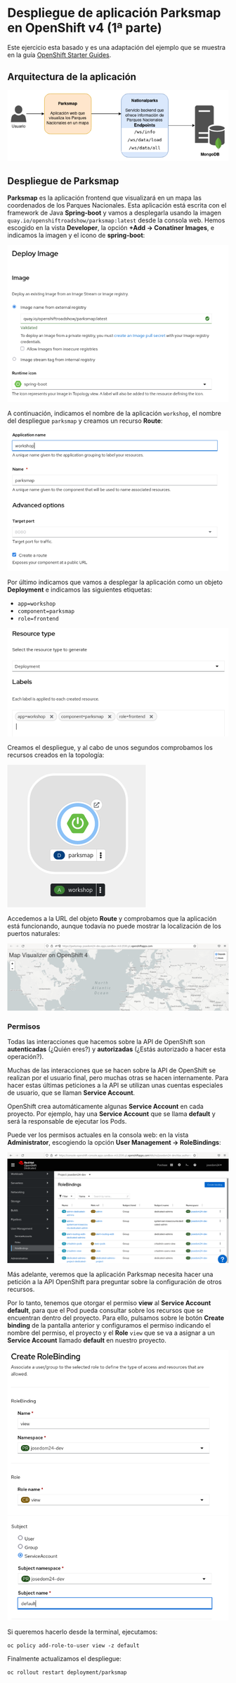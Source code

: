 # Despliegue de aplicación Parksmap en OpenShift v4 (1ª parte)

Este ejercicio esta basado y es una adaptación del ejemplo que se muestra en la guía [OpenShift Starter Guides](https://redhat-scholars.github.io/openshift-starter-guides/rhs-openshift-starter-guides/4.9/index.html).

## Arquitectura de la aplicación

![parksmap](img/app-parksmap.png)

## Despliegue de Parksmap

**Parksmap** es la aplicación frontend que visualizará en un mapa las coordenados de los Parques Nacionales. Esta aplicación está escrita con el framework de Java **Spring-boot** y vamos a desplegarla usando la imagen `quay.io/openshiftroadshow/parksmap:latest` desde la consola web. Hemos escogido en la vista **Developer**, la opción **+Add -> Conatiner Images**, e indicamos la imagen y el icono de **spring-boot**:

![parksmap](img/parksmap1.png)

A continuación, indicamos el nombre de la aplicación `workshop`, el nombre del despliegue `parksmap` y creamos un recurso **Route**:

![parksmap](img/parksmap2.png)

Por último indicamos que vamos a desplegar la aplicación como un objeto **Deployment** e indicamos las siguientes etiquetas:

* `app=workshop`
* `component=parksmap`
* `role=frontend`

![parksmap](img/parksmap3.png)

Creamos el despliegue, y al cabo de unos segundos comprobamos los recursos creados en la topología:

![parksmap](img/parksmap4.png)

Accedemos a la URL del objeto **Route** y comprobamos que la aplicación está funcionando, aunque todavía no puede mostrar la localización de los puertos naturales:

![parksmap](img/parksmap5.png)

### Permisos

Todas las interacciones que hacemos sobre la API de OpenShift son **autenticadas** (¿Quién eres?) y **autorizadas** (¿Estás autorizado a hacer esta operación?).

Muchas de las interacciones que se hacen sobre la API de OpenShift se realizan por el usuario final, pero muchas otras se hacen internamente. Para hacer estas últimas peticiones a la API se utilizan unas cuentas especiales de usuario, que se llaman **Service Account**.

OpenShift crea automáticamente algunas **Service Account** en cada proyecto. Por ejemplo, hay una **Service Account** que se llama **default** y será la responsable de ejecutar los Pods.

Puede ver los permisos actuales en la consola web: en la vista **Administrator**, escogiendo la opción **User Management -> RoleBindings**:

![parksmap](img/parksmap6.png)

Más adelante, veremos que la aplicación Parksmap necesita hacer una petición a la API OpenShift para preguntar sobre la configuración de otros recursos.

Por lo tanto, tenemos que otorgar el permiso **view** al **Service Account default**, para que el Pod pueda consultar sobre los recursos que se encuentran dentro del proyecto. Para ello, pulsamos sobre le botón **Create binding** de la pantalla anterior y configuramos el permiso indicando el nombre del permiso, el proyecto y el **Role** `view` que se va a asignar a un **Service Account** llamado **default** en nuestro proyecto.

![parksmap](img/parksmap7.png)
![parksmap](img/parksmap8.png)

Si queremos hacerlo desde la terminal, ejecutamos:

    oc policy add-role-to-user view -z default

Finalmente actualizamos el despliegue:

    oc rollout restart deployment/parksmap